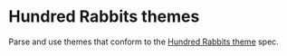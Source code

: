 # Hundred Rabbits themes

Parse and use themes that conform to the [Hundred Rabbits theme](https://github.com/hundredrabbits/Themes) spec.

